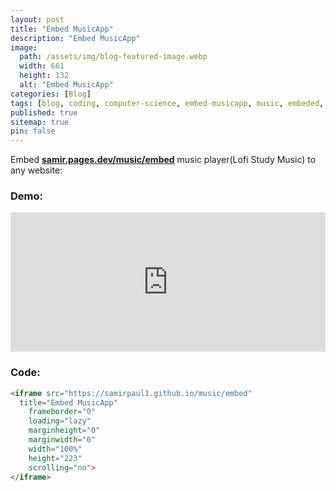 ```yaml
---
layout: post
title: "Embed MusicApp"
description: "Embed MusicApp"
image:
  path: /assets/img/blog-featured-image.webp
  width: 661
  height: 132
  alt: "Embed MusicApp"
categories: [Blog]
tags: [blog, coding, computer-science, embed-musicapp, music, embeded, music-player]
published: true
sitemap: true
pin: false
---
```



Embed [<b>samir.pages.dev/music/embed</b>](https://samir.pages.dev/music/embed) music player(Lofi Study Music) to any website:

### Demo:

<iframe src="https://samirpaul1.github.io/music/embed/index.html"
  title="Embed MusicApp"
	frameborder="0"
	loading="lazy"
	marginheight="0"
	marginwidth="0"
	width="100%"
	height="223"
	scrolling="no">
</iframe>


### Code:

```html
<iframe src="https://samirpaul1.github.io/music/embed"
  title="Embed MusicApp"
	frameborder="0"
	loading="lazy"
	marginheight="0"
	marginwidth="0"
	width="100%"
	height="223"
	scrolling="no">
</iframe>
```
